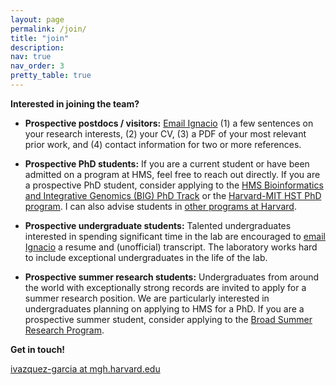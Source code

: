 ```yaml
---
layout: page
permalink: /join/
title: "join"
description: 
nav: true
nav_order: 3
pretty_table: true
---
```


**Interested in joining the team?**

* **Prospective postdocs / visitors:** [Email Ignacio](mailto:ivazquez-garcia@mgh.harvard.edu) (1) a few sentences on your research interests, (2) your CV, (3) a PDF of your most relevant prior work, and (4) contact information for two or more references.

* **Prospective PhD students:** If you are a current student or have been admitted on a program at HMS, feel free to reach out directly. If you are a prospective PhD student, consider applying to the [HMS Bioinformatics and Integrative Genomics (BIG) PhD Track](https://dbmi.hms.harvard.edu/education/phd-program/big-phd-track) or the [Harvard-MIT HST PhD program](https://hst.mit.edu/academic-programs/memp). I can also advise students in [other programs at Harvard](https://hms.harvard.edu/education-admissions/phd-degree-programs).

* **Prospective undergraduate students:** Talented undergraduates interested in spending significant time in the lab are encouraged to [email Ignacio](mailto:ivazquez-garcia@mgh.harvard.edu) a resume and (unofficial) transcript. The laboratory works hard to include exceptional undergraduates in the life of the lab.

* **Prospective summer research students:** Undergraduates from around the world with exceptionally strong records are invited to apply for a summer research position. We are particularly interested in undergraduates planning on applying to HMS for a PhD. If you are a prospective summer student, consider applying to the [Broad Summer Research Program](https://www.broadinstitute.org/bsrp/broad-summer-research-program-bsrp).

**Get in touch!**

[ivazquez-garcia at mgh.harvard.edu](mailto:ivazquez-garcia@mgh.harvard.edu)
